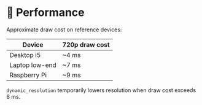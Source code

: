 # 📘 Performance

Approximate draw cost on reference devices:

| Device | 720p draw cost |
|-------|---------------|
| Desktop i5 | ~4 ms |
| Laptop low-end | ~7 ms |
| Raspberry Pi | ~9 ms |

`dynamic_resolution` temporarily lowers resolution when draw cost exceeds 8 ms.

